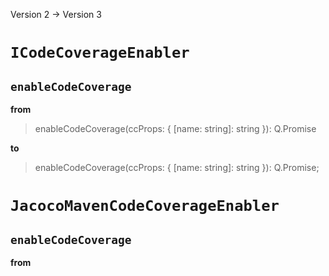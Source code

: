 Version 2 -> Version 3

# `ICodeCoverageEnabler`

## `enableCodeCoverage`

**from**

> enableCodeCoverage(ccProps: { [name: string]: string }): Q.Promise<boolean>

**to**

> enableCodeCoverage(ccProps: { [name: string]: string }): Q.Promise<string>;

# `JacocoMavenCodeCoverageEnabler`

## `enableCodeCoverage`

**from**







